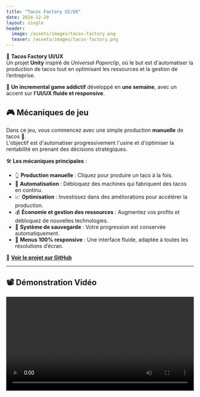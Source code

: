 ```yaml
---
title: "Tacos Factory UI/UX"
date: 2024-12-20
layout: single
header:
  image: /assets/images/tacos-factory.png
  teaser: /assets/images/tacos-factory.png
---
```


🌮 **Tacos Factory UI/UX**  
Un projet **Unity** inspiré de *Universal Paperclip*, où le but est d'automatiser la production de tacos tout en optimisant les ressources et la gestion de l’entreprise.  

🚀 **Un incremental game addictif** développé en **une semaine**, avec un accent sur **l'UI/UX fluide et responsive**.  

## 🎮 Mécaniques de jeu  

Dans ce jeu, vous commencez avec une simple production **manuelle** de tacos 🌮.  
L'objectif est d'automatiser progressivement l'usine et d'optimiser la rentabilité en prenant des décisions stratégiques.  

🛠️ **Les mécaniques principales** :  
- 👆 **Production manuelle** : Cliquez pour produire un taco à la fois.  
- 🤖 **Automatisation** : Débloquez des machines qui fabriquent des tacos en continu.  
- 📈 **Optimisation** : Investissez dans des améliorations pour accélérer la production.  
- 💰 **Économie et gestion des ressources** : Augmentez vos profits et débloquez de nouvelles technologies.  
- 💾 **Système de sauvegarde** : Votre progression est conservée automatiquement.  
- 📱 **Menus 100% responsive** : Une interface fluide, adaptée à toutes les résolutions d’écran.  

🔗 **[Voir le projet sur GitHub](https://github.com/Quest-Education-Group/lyo-t3-gamegear-p7-06)**  

---

## 📽️ Démonstration Vidéo  

<video controls width="100%">
  <source src="/assets/videos/tacos-factory-demo.mp4" type="video/mp4">
  Votre navigateur ne supporte pas la vidéo.
</video>
